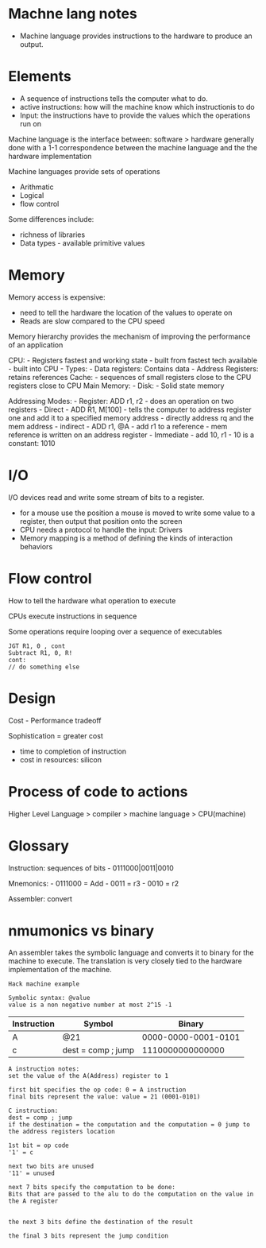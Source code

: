 # Machne lang notes

- Machine language provides instructions to the hardware to produce an output. 

# Elements

- A sequence of instructions tells the computer what to do.
- active instructions: how will the machine know which instructionis to do
- Input: the instructions have to provide the values which the operations run on

Machine language is the interface between: software > hardware
generally done with a 1-1 correspondence between the machine language and the the hardware implementation

Machine languages provide sets of operations
- Arithmatic
- Logical
- flow control

Some differences include:
- richness of libraries
- Data types - available primitive values

# Memory

Memory access is expensive:
- need to tell the hardware the location of the values to operate on
- Reads are slow compared to the CPU speed

Memory hierarchy provides the mechanism of improving the performance of an application

CPU:
    - Registers fastest and working state
        - built from fastest tech available
        - built into CPU
        - Types:
            - Data registers: Contains data
            - Address Registers: retains references
Cache:
    - sequences of small registers close to the CPU registers close to CPU
Main Memory:
    - 
Disk:
    - Solid state memory

Addressing Modes:
    - Register: ADD r1, r2
        - does an operation on two registers
    - Direct
        - ADD R1, M[100]
        - tells the computer to address register one and add it to a specified memory address
        - directly address rq and the mem address
    - indirect
        - ADD r1, @A
        - add r1 to a reference
        - mem reference is written on an address register
    - Immediate
        - add 10, r1
        - 10 is a constant: 1010

# I/O

I/O devices read and write some stream of bits to a register.
- for a mouse use the position a mouse is moved to write some value to a register, then output that position onto the screen
- CPU needs a protocol to handle the input: Drivers
- Memory mapping is a method of defining the kinds of interaction behaviors

# Flow control

How to tell the hardware what operation to execute

CPUs execute instructions in sequence

Some operations require looping over a sequence of executables

```
JGT R1, 0 , cont
Subtract R1, 0, R!
cont:
// do something else
```

# Design

Cost - Performance tradeoff

Sophistication = greater cost
- time to completion of instruction
- cost in resources: silicon

# Process of code to actions

Higher Level Language > compiler > machine language > CPU(machine)


# Glossary

Instruction: sequences of bits - 0111000|0011|0010

Mnemonics: 
    - 0111000 = Add
    - 0011 = r3
    - 0010 = r2

Assembler: convert 

# nmumonics vs binary

An assembler takes the symbolic language and converts it to binary for the machine to execute. The translation is very closely tied to the hardware implementation of the machine.

```
Hack machine example

Symbolic syntax: @value
value is a non negative number at most 2^15 -1
```

Instruction | Symbol | Binary
---| --- | ---
A | @21 | 0000-0000-0001-0101
c | dest = comp ; jump | 1110000000000000

```
A instruction notes:
set the value of the A(Address) register to 1

first bit specifies the op code: 0 = A instruction
final bits represent the value: value = 21 (0001-0101)

C instruction:
dest = comp ; jump
if the destination = the computation and the computation = 0 jump to the address registers location

1st bit = op code
'1' = c

next two bits are unused
'11' = unused

next 7 bits specify the computation to be done:
Bits that are passed to the alu to do the computation on the value in the A register


the next 3 bits define the destination of the result

the final 3 bits represent the jump condition

```